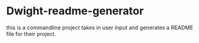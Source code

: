 # Dwight-readme-generator

this is a commandline project takes in user input and generates a README file  for their project.
